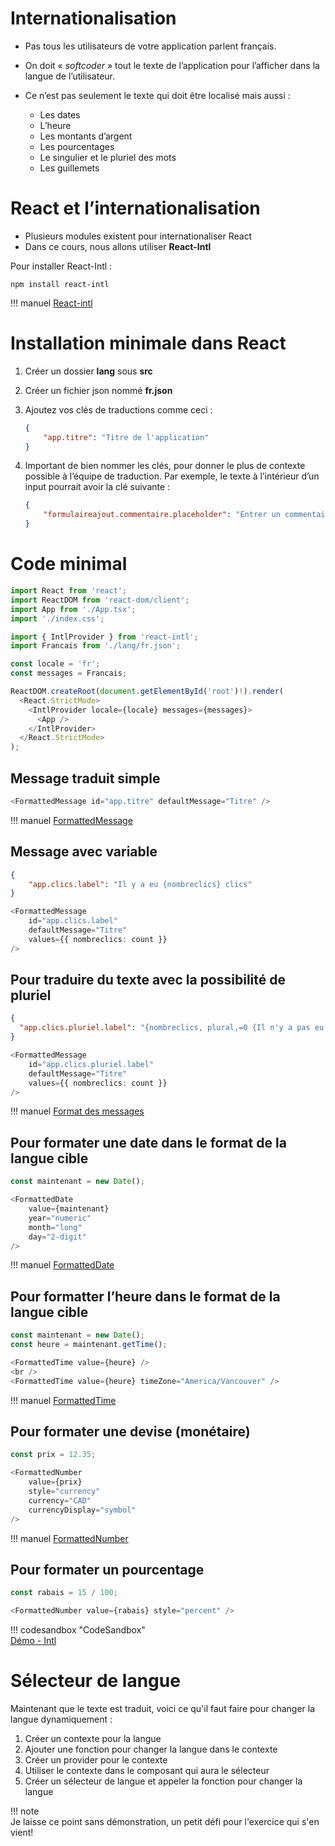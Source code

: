 # Internationalisation  


- Pas tous les utilisateurs de votre application parlent français.  
- On doit « _softcoder_ » tout le texte de l’application pour l’afficher dans la langue de l’utilisateur.  
- Ce n’est pas seulement le texte qui doit être localisé mais aussi :  

    - Les dates
    - L’heure
    - Les montants d’argent
    - Les pourcentages
    - Le singulier et le pluriel des mots
    - Les guillemets

# React et l’internationalisation  

- Plusieurs modules existent pour internationaliser React  
- Dans ce cours, nous allons utiliser __React-Intl__  

Pour installer React-Intl :  

``` nodejsrepl title="console"
npm install react-intl
```

!!! manuel 
    [React-intl](https://formatjs.io/docs/react-intl/)  

# Installation minimale dans React  

1. Créer un dossier __lang__ sous __src__
1. Créer un fichier json nommé __fr.json__
1. Ajoutez vos clés de traductions comme ceci :  

    ``` json
    {
        "app.titre": "Titre de l'application"
    }
    ```

1. Important de bien nommer les clés, pour donner le plus de contexte possible à l’équipe de traduction. Par exemple, le texte à l’intérieur d’un input pourrait avoir la clé suivante :

    ``` json
    {
        "formulaireajout.commentaire.placeholder": "Entrer un commentaire"
    }
    ```

# Code minimal  

``` ts title="main.tsx"
import React from 'react';
import ReactDOM from 'react-dom/client';
import App from './App.tsx';
import './index.css';

import { IntlProvider } from 'react-intl';
import Francais from './lang/fr.json';

const locale = 'fr';
const messages = Francais;

ReactDOM.createRoot(document.getElementById('root')!).render(
  <React.StrictMode>
    <IntlProvider locale={locale} messages={messages}>
      <App />
    </IntlProvider>
  </React.StrictMode>
);
```

## Message traduit simple  

``` ts 
<FormattedMessage id="app.titre" defaultMessage="Titre" />
```

!!! manuel 
    [FormattedMessage](https://formatjs.io/docs/react-intl/components#formattedmessage)  


## Message avec variable  

``` json title="lang/fr.json"  
{
    "app.clics.label": "Il y a eu {nombreclics} clics"
}
```

``` ts title="app.tsx"
<FormattedMessage
    id="app.clics.label"
    defaultMessage="Titre"
    values={{ nombreclics: count }}
/>
```

## Pour traduire du texte avec la possibilité de pluriel  

``` json title="lang/fr.json"  
{
  "app.clics.pluriel.label": "{nombreclics, plural,=0 {Il n'y a pas eu de clic} one {Il y a eu un clic} other {Il y a eu {nombreclics} clics}}"
}
```

``` ts title="app.tsx"
<FormattedMessage
    id="app.clics.pluriel.label"
    defaultMessage="Titre"
    values={{ nombreclics: count }}
/>
```

!!! manuel 
    [Format des messages](https://unicode-org.github.io/icu/userguide/format_parse/messages/)  


## Pour formater une date dans le format de la langue cible  

``` ts title="app.tsx"
const maintenant = new Date();

<FormattedDate
    value={maintenant}
    year="numeric"
    month="long"
    day="2-digit"
/>
```

!!! manuel 
    [FormattedDate](https://formatjs.io/docs/react-intl/components#formatteddate)  

## Pour formatter l’heure dans le format de la langue cible  

``` ts title="app.tsx"
const maintenant = new Date();
const heure = maintenant.getTime();

<FormattedTime value={heure} />
<br />
<FormattedTime value={heure} timeZone="America/Vancouver" />

```

!!! manuel 
    [FormattedTime](https://formatjs.io/docs/react-intl/components#formattedtime)  

## Pour formater une devise (monétaire)  

``` ts title="app.tsx"
const prix = 12.35;

<FormattedNumber
    value={prix}
    style="currency"
    currency="CAD"
    currencyDisplay="symbol"
/>

```

!!! manuel 
    [FormattedNumber](https://formatjs.io/docs/react-intl/components#formattednumber)  

## Pour formater un pourcentage  

``` ts title="app.tsx"
const rabais = 15 / 100;

<FormattedNumber value={rabais} style="percent" />


```

!!! codesandbox "CodeSandbox"  
    [Démo - Intl](https://codesandbox.io/p/sandbox/intl-2wztzk)  

# Sélecteur de langue  

Maintenant que le texte est traduit, voici ce qu'il faut faire pour changer la langue dynamiquement :  

1. Créer un contexte pour la langue  
2. Ajouter une fonction pour changer la langue dans le contexte  
3. Créer un provider pour le contexte  
4. Utiliser le contexte dans le composant qui aura le sélecteur  
5. Créer un sélecteur de langue et appeler la fonction pour changer la langue  

!!! note  
    Je laisse ce point sans démonstration, un petit défi pour l'exercice qui s'en vient!  
